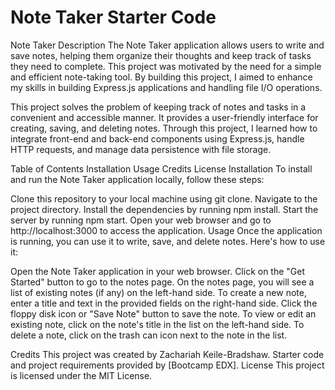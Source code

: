 # Note Taker Starter Code
Note Taker
Description
The Note Taker application allows users to write and save notes, helping them organize their thoughts and keep track of tasks they need to complete. This project was motivated by the need for a simple and efficient note-taking tool. By building this project, I aimed to enhance my skills in building Express.js applications and handling file I/O operations.

This project solves the problem of keeping track of notes and tasks in a convenient and accessible manner. It provides a user-friendly interface for creating, saving, and deleting notes. Through this project, I learned how to integrate front-end and back-end components using Express.js, handle HTTP requests, and manage data persistence with file storage.

Table of Contents
Installation
Usage
Credits
License
Installation
To install and run the Note Taker application locally, follow these steps:

Clone this repository to your local machine using git clone.
Navigate to the project directory.
Install the dependencies by running npm install.
Start the server by running npm start.
Open your web browser and go to http://localhost:3000 to access the application.
Usage
Once the application is running, you can use it to write, save, and delete notes. Here's how to use it:

Open the Note Taker application in your web browser.
Click on the "Get Started" button to go to the notes page.
On the notes page, you will see a list of existing notes (if any) on the left-hand side.
To create a new note, enter a title and text in the provided fields on the right-hand side.
Click the floppy disk icon or "Save Note" button to save the note.
To view or edit an existing note, click on the note's title in the list on the left-hand side.
To delete a note, click on the trash can icon next to the note in the list.

Credits
This project was created by Zachariah Keile-Bradshaw.
Starter code and project requirements provided by [Bootcamp EDX].
License
This project is licensed under the MIT License.

